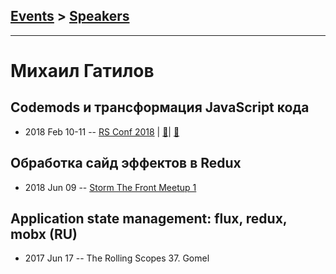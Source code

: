 ## [Events](../README.md) > [Speakers](../speakers.md)
---

# Михаил Гатилов

## Codemods и трансформация JavaScript кода
- 2018 Feb 10-11 -- [RS Conf 2018](https://youtu.be/p8F-UIzuJtA)  | [:notebook:](https://drive.google.com/file/d/1Q6lGvwp8EXmrRXZ55IdVW3U39fo2J9ED/view)| [:notebook:](https://docs.google.com/document/d/1-vjXp3NApU0YGiClv7shzNBRxH78qnc91e72tX5DjO8/edit)  
## Обработка сайд эффектов в Redux
- 2018 Jun 09 -- [Storm The Front Meetup 1](https://www.youtube.com/watch?v=9w6czqW9mKk)    
## Application state management: flux, redux, mobx (RU)
- 2017 Jun 17 -- The Rolling Scopes 37. Gomel    
